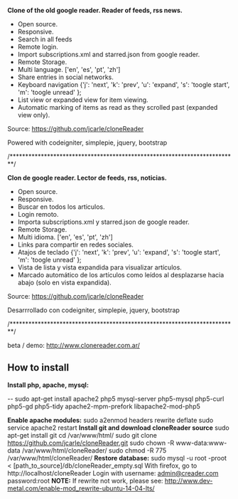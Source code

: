 **Clone of the old google reader. Reader of feeds, rss news.**


- Open source.
- Responsive.
- Search in all feeds
- Remote login.
- Import subscriptions.xml and starred.json from google reader.
- Remote Storage.
- Multi language. ['en', 'es', 'pt', 'zh']
- Share entries in social networks.
- Keyboard navigation {'j': 'next', 'k': 'prev', 'u': 'expand', 's': 'toogle start', 'm': 'toogle unread' };
- List view or expanded view for item viewing.
- Automatic marking of items as read as they scrolled past (expanded view only).

Source: https://github.com/jcarle/cloneReader

Powered with codeigniter, simplepie, jquery, bootstrap 


/*************************************************************************/

**Clon de google reader. Lector de feeds, rss, noticias.**

- Open source.
- Responsive.
- Buscar en todos los articulos.
- Login remoto.
- Importa subscriptions.xml y starred.json de google reader.
- Remote Storage.
- Multi idioma. ['en', 'es', 'pt', 'zh']
- Links para compartir en redes sociales.
- Atajos de teclado  {'j': 'next', 'k': 'prev', 'u': 'expand', 's': 'toogle start', 'm': 'toogle unread' };
- Vista de lista y vista expandida para visualizar artículos.
- Marcado automático de los artículos como leídos al desplazarse hacia abajo (solo en vista expandida).

Source: https://github.com/jcarle/cloneReader

Desarrrollado con codeigniter, simplepie, jquery, bootstrap

/*************************************************************************/

beta / demo: http://www.clonereader.com.ar/



## How to install

**Install php, apache, mysql:**

-- sudo apt-get install apache2 php5 mysql-server php5-mysql php5-curl php5-gd php5-tidy apache2-mpm-prefork libapache2-mod-php5 


**Enable apache modules:**
sudo a2enmod headers rewrite deflate
sudo service apache2 restart
**Install git and download cloneReader source**
sudo apt-get install git
cd /var/www/html/
sudo git clone https://github.com/jcarle/cloneReader.git
sudo chown -R www-data:www-data /var/www/html/cloneReader/
sudo chmod -R 775 /var/www/html/cloneReader/
**Restore database:**
sudo mysql -u root -proot < [path_to_source]/db/cloneReader_empty.sql
With firefox, go to http://localhost/cloneReader
Login with 
username: admin@creader.com
password:root
**NOTE:**
If rewrite not work, please see:
http://www.dev-metal.com/enable-mod_rewrite-ubuntu-14-04-lts/



